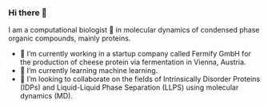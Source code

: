 ### Hi there 👋

I am a computational biologist 🌱 in molecular dynamics of condensed phase organic compounds, mainly proteins. 

- 🔭 I’m currently working in a startup company called Fermify GmbH for the production of cheese protein via fermentation in Vienna, Austria.
- 🌱 I’m currently learning machine learning.
- 👯 I’m looking to collaborate on the fields of Intrinsically Disorder Proteins (IDPs) and Liquid-Liquid Phase Separation (LLPS) using molecular dynamics (MD).

<!--
**yerkoescalona/yerkoescalona** is a ✨ _special_ ✨ repository because its `README.md` (this file) appears on your GitHub profile.

Here are some ideas to get you started:

- 🔭 I’m currently working on ...
- 🌱 I’m currently learning ...
- 👯 I’m looking to collaborate on ...
- 🤔 I’m looking for help with ...
- 💬 Ask me about ...
- 📫 How to reach me: ...
- 😄 Pronouns: ...
- ⚡ Fun fact: ...
-->
